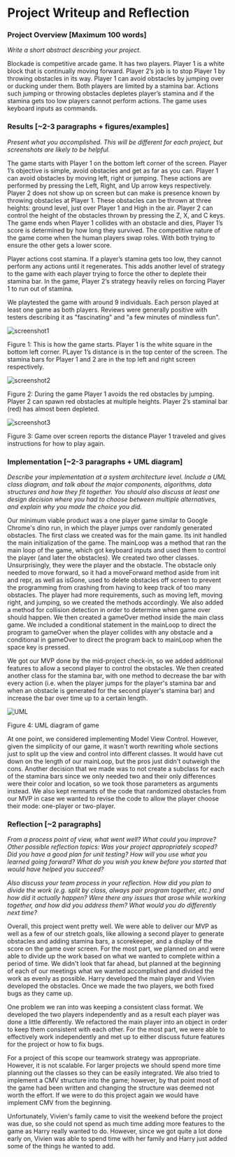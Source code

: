 # Project Writeup and Reflection

### Project Overview [Maximum 100 words]

*Write a short abstract describing your project.*

Blockade is competitive arcade game. It has two players. Player 1 is a white block that is continually moving forward. Player 2’s job is to stop Player 1 by throwing obstacles in its way. Player 1 can avoid obstacles by jumping over or ducking under them. Both players are limited by a stamina bar. Actions such jumping or throwing obstacles depletes player’s stamina and if the stamina gets too low players cannot perform actions. The game uses keyboard inputs as commands.

### Results [~2-3 paragraphs + figures/examples]

*Present what you accomplished. This will be different for each project, but screenshots are likely to be helpful.*

The game starts with Player 1 on the bottom left corner of the screen. Player 1’s objective is simple, avoid obstacles and get as far as you can.  Player 1 can avoid obstacles by moving left, right or jumping. These actions are performed by pressing the Left, Right, and Up arrow keys respectively. Player 2 does not show up on screen but can make is presence known by throwing obstacles at Player 1. These obstacles can be thrown at three heights: ground level, just over Player 1 and High in the air. Player 2 can control the height of the obstacles thrown by pressing the Z, X, and C keys. The game ends when Player 1 collides with an obstacle and dies, Player 1’s score is determined by how long they survived. The competitive nature of the game come when the human players swap roles. With both trying to ensure the other gets a lower score.

Player actions cost stamina. If a player’s stamina gets too low, they cannot perform any actions until it regenerates. This adds another level of strategy to the game with each player trying to force the other to deplete their stamina bar. In the game, Player 2’s strategy heavily relies on forcing Player 1 to run out of stamina.

We playtested the game with around 9 individuals. Each person played at least one game as both players. Reviews were generally positive with testers describing it as "fascinating" and "a few minutes of mindless fun".


![screenshot1](https://github.com/vivienyuwenchen/InteractiveProgramming/blob/master/screenshot1.png)

Figure 1: This is how the game starts. Player 1 is the white square in the bottom left corner. PLayer 1’s distance is in the top center of the screen. The stamina bars for Player 1 and 2 are in the top left and right screen respectively.

![screenshot2](https://github.com/vivienyuwenchen/InteractiveProgramming/blob/master/screenshot2.png)

Figure 2: During the game Player 1 avoids the red obstacles by jumping. Player 2 can spawn red obstacles at multiple heights. Player 2’s staminal bar (red) has almost been depleted.

![screenshot3](https://github.com/vivienyuwenchen/InteractiveProgramming/blob/master/screenshot3.png)

Figure 3: Game over screen reports the distance Player 1 traveled and gives instructions for how to play again.

### Implementation [~2-3 paragraphs + UML diagram]

*Describe your implementation at a system architecture level. Include a UML class diagram, and talk about the major components, algorithms, data structures and how they fit together. You should also discuss at least one design decision where you had to choose between multiple alternatives, and explain why you made the choice you did.*

Our minimum viable product was a one player game similar to Google Chrome's dino run, in which the player jumps over randomly generated obstacles. The first class we created was for the main game. Its init handled the main initialization of the game. The mainLoop was a method that ran the main loop of the game, which got keyboard inputs and used them to control the player (and later the obstacles). We created two other classes. Unsurprisingly, they were the player and the obstacle. The obstacle only needed to move forward, so it had a moveForward method aside from init and repr, as well as isGone, used to delete obstacles off screen to prevent the programming from crashing from having to keep track of too many obstacles. The player had more requirements, such as moving left, moving right, and jumping, so we created the methods accordingly. We also added a method for collision detection in order to determine when game over should happen. We then created a gameOver method inside the main class game. We included a conditional statement in the mainLoop to direct the program to gameOver when the player collides with any obstacle and a conditional in gameOver to direct the program back to mainLoop when the space key is pressed.

We got our MVP done by the mid-project check-in, so we added additional features to allow a second player to control the obstacles. We then created another class for the stamina bar, with one method to decrease the bar with every action (i.e. when the player jumps for the player's stamina bar and when an obstacle is generated for the second player's stamina bar) and increase the bar over time up to a certain length.

![UML](https://github.com/vivienyuwenchen/InteractiveProgramming/blob/master/UML.png)

Figure 4: UML diagram of game

At one point, we considered implementing Model View Control. However, given the simplicity of our game, it wasn't worth rewriting whole sections just to split up the view and control into different classes. It would have cut down on the length of our mainLoop, but the pros just didn't outweigh the cons. Another decision that we made was to not create a subclass for each of the stamina bars since we only needed two and their only differences were their color and location, so we took those parameters as arguments instead. We also kept remnants of the code that randomized obstacles from our MVP in case we wanted to revise the code to allow the player choose their mode: one-player or two-player.

### Reflection [~2 paragraphs]

*From a process point of view, what went well? What could you improve? Other possible reflection topics: Was your project appropriately scoped? Did you have a good plan for unit testing? How will you use what you learned going forward? What do you wish you knew before you started that would have helped you succeed?*

*Also discuss your team process in your reflection. How did you plan to divide the work (e.g. split by class, always pair program together, etc.) and how did it actually happen? Were there any issues that arose while working together, and how did you address them? What would you do differently next time?*

Overall, this project went pretty well. We were able to deliver our MVP as well as a few of our stretch goals, like allowing a second player to generate obstacles and adding stamina bars, a scorekeeper, and a display of the score on the game over screen. For the most part, we planned on and were able to divide up the work based on what we wanted to complete within a period of time. We didn't look that far ahead, but planned at the beginning of each of our meetings what we wanted accomplished and divided the work as evenly as possible. Harry developed the main player and Vivien developed the obstacles. Once we made the two players, we both fixed bugs as they came up.

One problem we ran into was keeping a consistent class format. We developed the two players independently and as a result each player was done a little differently. We refactored the main player into an object in order to keep them consistent with each other. For the most part, we were able to effectively work independently and met up to either discuss future features for the project or how to fix bugs.

For a project of this scope our teamwork strategy was appropriate. However, it is not scalable. For larger projects we should spend more time planning out the classes so they can be easily integrated.  We also tried to implement a CMV structure into the game; however, by that point most of the game had been written and changing the structure was deemed not worth the effort. If we were to do this project again we would have implement CMV from the beginning.

Unfortunately, Vivien's family came to visit the weekend before the project was due, so she could not spend as much time adding more features to the game as Harry really wanted to do. However, since we got quite a lot done early on, Vivien was able to spend time with her family and Harry just added some of the things he wanted to add.

